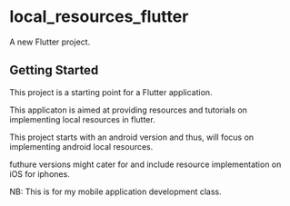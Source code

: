 # local_resources_flutter

A new Flutter project.

## Getting Started

This project is a starting point for a Flutter application.

This applicaton is aimed at providing resources and tutorials on implementing local resources in flutter.

This project starts with an android version and thus, will focus on implementing android local resources. 

futhure versions might cater for and include resource implementation on iOS for iphones.

NB: This is for my mobile application development class.
